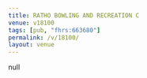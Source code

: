 ```yaml
---
title: RATHO BOWLING AND RECREATION C
venue: v18100
tags: [pub, "fhrs:663680"]
permalink: /v/18100/
layout: venue
---
```

null